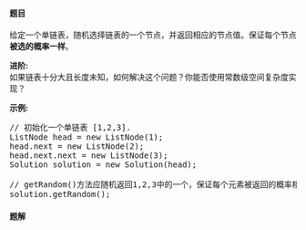 #### 题目
<p>给定一个单链表，随机选择链表的一个节点，并返回相应的节点值。保证每个节点<strong>被选的概率一样</strong>。</p>

<p><strong>进阶:</strong><br />
如果链表十分大且长度未知，如何解决这个问题？你能否使用常数级空间复杂度实现？</p>

<p><strong>示例:</strong></p>

<pre>
// 初始化一个单链表 [1,2,3].
ListNode head = new ListNode(1);
head.next = new ListNode(2);
head.next.next = new ListNode(3);
Solution solution = new Solution(head);

// getRandom()方法应随机返回1,2,3中的一个，保证每个元素被返回的概率相等。
solution.getRandom();
</pre>


 #### 题解